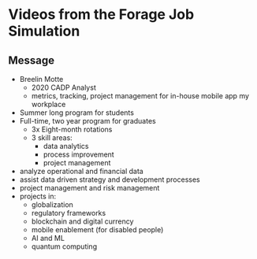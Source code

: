 # Videos from the Forage Job Simulation
## Message
- Breelin Motte
	- 2020 CADP Analyst
	- metrics, tracking, project management for in-house mobile app my workplace
- Summer long program for students
- Full-time, two year program for graduates
	- 3x Eight-month rotations 
	- 3 skill areas:
		- data analytics
		- process improvement
		- project management
- analyze operational and financial data
- assist data driven strategy and development processes
- project management and risk management
- projects in:
	- globalization
	- regulatory frameworks
	- blockchain and digital currency
	- mobile enablement (for disabled people)
	- AI and ML
	- quantum computing